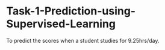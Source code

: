 # Task-1-Prediction-using-Supervised-Learning
To predict the scores when a student studies for 9.25hrs/day.
